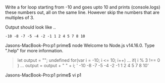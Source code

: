 Write a for loop starting from -10 and goes upto 10 and prints (console.logs) these numbers out, all on the same line.  However skip the numbers that are multiples of 3.

Output should look like ..

```
-10 -8 -7 -5 -4 -2 -1 1 2 4 5 7 8 10
```

Jasons-MacBook-Pro:p1 prime$ node
Welcome to Node.js v14.16.0.
Type ".help" for more information.
> let output = "";
undefined
> for(var i = -10; i <= 10; i++)
... if( i % 3 !== 0 )
... output = output + " " + i;
' -10 -8 -7 -5 -4 -2 -1 1 2 4 5 7 8 10'
> 
Jasons-MacBook-Pro:p1 prime$ vi p1 
